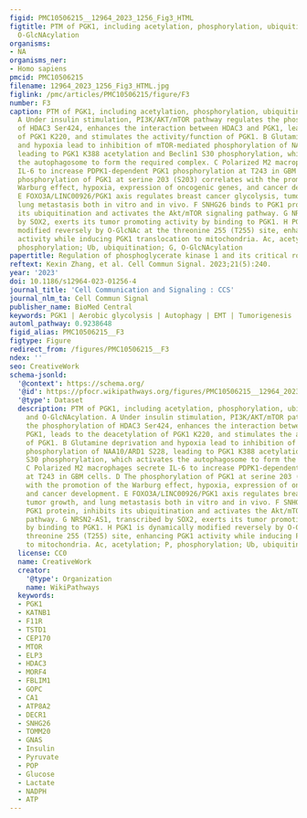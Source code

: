 ```yaml
---
figid: PMC10506215__12964_2023_1256_Fig3_HTML
figtitle: PTM of PGK1, including acetylation, phosphorylation, ubiquitination and
  O-GlcNAcylation
organisms:
- NA
organisms_ner:
- Homo sapiens
pmcid: PMC10506215
filename: 12964_2023_1256_Fig3_HTML.jpg
figlink: /pmc/articles/PMC10506215/figure/F3
number: F3
caption: PTM of PGK1, including acetylation, phosphorylation, ubiquitination and O-GlcNAcylation.
  A Under insulin stimulation, PI3K/AKT/mTOR pathway regulates the phosphorylation
  of HDAC3 Ser424, enhances the interaction between HDAC3 and PGK1, leads to the deacetylation
  of PGK1 K220, and stimulates the activity/function of PGK1. B Glutamine deprivation
  and hypoxia lead to inhibition of mTOR-mediated phosphorylation of NAA10/ARD1 S228,
  leading to PGK1 K388 acetylation and Beclin1 S30 phosphorylation, which activates
  the autophagosome to form the required complex. C Polarized M2 macrophages secrete
  IL-6 to increase PDPK1-dependent PGK1 phosphorylation at T243 in GBM cells. D The
  phosphorylation of PGK1 at serine 203 (S203) correlates with the promotion of the
  Warburg effect, hypoxia, expression of oncogenic genes, and cancer development.
  E FOXO3A/LINC00926/PGK1 axis regulates breast cancer glycolysis, tumor growth, and
  lung metastasis both in vitro and in vivo. F SNHG26 binds to PGK1 protein, inhibits
  its ubiquitination and activates the Akt/mTOR signaling pathway. G NRSN2-AS1, transcribed
  by SOX2, exerts its tumor promoting activity by binding to PGK1. H PGK1 is dynamically
  modified reversely by O-GlcNAc at the threonine 255 (T255) site, enhancing PGK1
  activity while inducing PGK1 translocation to mitochondria. Ac, acetylation; P,
  phosphorylation; Ub, ubiquitination; G, O-GlcNAcylation
papertitle: Regulation of phosphoglycerate kinase 1 and its critical role in cancer
reftext: Kexin Zhang, et al. Cell Commun Signal. 2023;21(5):240.
year: '2023'
doi: 10.1186/s12964-023-01256-4
journal_title: 'Cell Communication and Signaling : CCS'
journal_nlm_ta: Cell Commun Signal
publisher_name: BioMed Central
keywords: PGK1 | Aerobic glycolysis | Autophagy | EMT | Tumorigenesis
automl_pathway: 0.9238648
figid_alias: PMC10506215__F3
figtype: Figure
redirect_from: /figures/PMC10506215__F3
ndex: ''
seo: CreativeWork
schema-jsonld:
  '@context': https://schema.org/
  '@id': https://pfocr.wikipathways.org/figures/PMC10506215__12964_2023_1256_Fig3_HTML.html
  '@type': Dataset
  description: PTM of PGK1, including acetylation, phosphorylation, ubiquitination
    and O-GlcNAcylation. A Under insulin stimulation, PI3K/AKT/mTOR pathway regulates
    the phosphorylation of HDAC3 Ser424, enhances the interaction between HDAC3 and
    PGK1, leads to the deacetylation of PGK1 K220, and stimulates the activity/function
    of PGK1. B Glutamine deprivation and hypoxia lead to inhibition of mTOR-mediated
    phosphorylation of NAA10/ARD1 S228, leading to PGK1 K388 acetylation and Beclin1
    S30 phosphorylation, which activates the autophagosome to form the required complex.
    C Polarized M2 macrophages secrete IL-6 to increase PDPK1-dependent PGK1 phosphorylation
    at T243 in GBM cells. D The phosphorylation of PGK1 at serine 203 (S203) correlates
    with the promotion of the Warburg effect, hypoxia, expression of oncogenic genes,
    and cancer development. E FOXO3A/LINC00926/PGK1 axis regulates breast cancer glycolysis,
    tumor growth, and lung metastasis both in vitro and in vivo. F SNHG26 binds to
    PGK1 protein, inhibits its ubiquitination and activates the Akt/mTOR signaling
    pathway. G NRSN2-AS1, transcribed by SOX2, exerts its tumor promoting activity
    by binding to PGK1. H PGK1 is dynamically modified reversely by O-GlcNAc at the
    threonine 255 (T255) site, enhancing PGK1 activity while inducing PGK1 translocation
    to mitochondria. Ac, acetylation; P, phosphorylation; Ub, ubiquitination; G, O-GlcNAcylation
  license: CC0
  name: CreativeWork
  creator:
    '@type': Organization
    name: WikiPathways
  keywords:
  - PGK1
  - KATNB1
  - F11R
  - TSTD1
  - CEP170
  - MTOR
  - ELP3
  - HDAC3
  - MORF4
  - FBLIM1
  - GOPC
  - CA1
  - ATP8A2
  - DECR1
  - SNHG26
  - TOMM20
  - GNAS
  - Insulin
  - Pyruvate
  - POP
  - Glucose
  - Lactate
  - NADPH
  - ATP
---
```

